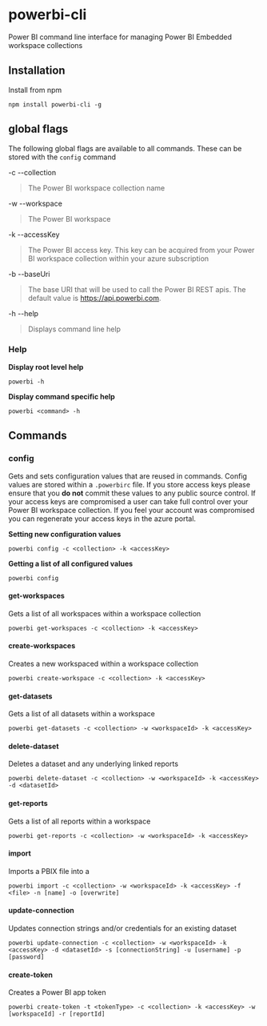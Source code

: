 # powerbi-cli
Power BI command line interface for managing Power BI Embedded workspace collections
## Installation
Install from npm

`npm install powerbi-cli -g`

## global flags
The following global flags are available to all commands.  These can be stored with the `config` command

-c --collection
> The Power BI workspace collection name

-w --workspace
> The Power BI workspace

-k --accessKey
> The Power BI access key.  This key can be acquired from your Power BI workspace collection within your azure subscription

-b --baseUri
> The base URI that will be used to call the Power BI REST apis.  The default value is https://api.powerbi.com.

-h --help
> Displays command line help

### Help
**Display root level help**

`powerbi -h`

**Display command specific help**

`powerbi <command> -h`

## Commands

### config
Gets and sets configuration values that are reused in commands. Config values are stored within a `.powerbirc` file.  If you store access keys please ensure that you **do not** commit these values to any public source control.  If your access keys are compromised a user can take full control over your Power BI workspace collection.  If you feel your account was compromised you can regenerate your access keys in the azure portal.

**Setting new configuration values**

`powerbi config -c <collection> -k <accessKey>`

**Getting a list of all configured values**

`powerbi config`
#### get-workspaces
Gets a list of all workspaces within a workspace collection

`powerbi get-workspaces -c <collection> -k <accessKey>`
#### create-workspaces
Creates a new workspaced within a workspace collection

`powerbi create-workspace -c <collection> -k <accessKey>`
#### get-datasets
Gets a list of all datasets within a workspace

`powerbi get-datasets -c <collection> -w <workspaceId> -k <accessKey>`
#### delete-dataset
Deletes a dataset and any underlying linked reports

`powerbi delete-dataset -c <collection> -w <workspaceId> -k <accessKey> -d <datasetId>`
#### get-reports
Gets a list of all reports within a workspace

`powerbi get-reports -c <collection> -w <workspaceId> -k <accessKey>`
#### import
Imports a PBIX file into a 

`powerbi import -c <collection> -w <workspaceId> -k <accessKey> -f <file> -n [name] -o [overwrite]`
#### update-connection
Updates connection strings and/or credentials for an existing dataset

`powerbi update-connection -c <collection> -w <workspaceId> -k <accessKey> -d <datasetId> -s [connectionString] -u [username] -p [password]`
#### create-token
Creates a Power BI app token

`powerbi create-token -t <tokenType> -c <collection> -k <accessKey> -w [workspaceId] -r [reportId]`
